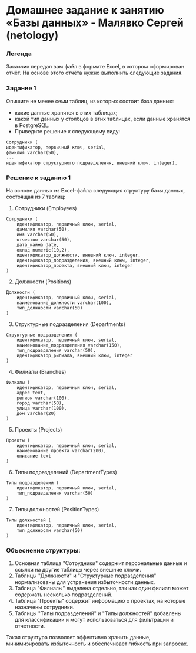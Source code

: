 # Домашнее задание к занятию «Базы данных» - Малявко Сергей (netology)

### Легенда
Заказчик передал вам файл в формате Excel, в котором сформирован отчёт.
На основе этого отчёта нужно выполнить следующие задания.

### Задание 1
Опишите не менее семи таблиц, из которых состоит база данных:

* какие данные хранятся в этих таблицах;
* какой тип данных у столбцов в этих таблицах, если данные хранятся в PostgreSQL.
* Приведите решение к следующему виду:
```
Сотрудники (
идентификатор, первичный ключ, serial,
фамилия varchar(50),
...
идентификатор структурного подразделения, внешний ключ, integer).
```

### Решение к заданию 1

На основе данных из Excel-файла следующая структуру базы данных, состоящая из 7 таблиц:

1. Сотрудники (Employees)
```
Сотрудники (
    идентификатор, первичный ключ, serial,
    фамилия varchar(50),
    имя varchar(50),
    отчество varchar(50),
    дата_найма date,
    оклад numeric(10,2),
    идентификатор_должности, внешний ключ, integer,
    идентификатор_подразделения, внешний ключ, integer,
    идентификатор_проекта, внешний ключ, integer
)
```
2. Должности (Positions)
```
Должности (
    идентификатор, первичный ключ, serial,
    наименование_должности varchar(100),
    тип_должности varchar(50)
)
```
3. Структурные подразделения (Departments)
```
Структурные подразделения (
    идентификатор, первичный ключ, serial,
    наименование_подразделения varchar(150),
    тип_подразделения varchar(50),
    идентификатор_филиала, внешний ключ, integer
)
```
4. Филиалы (Branches)
```
Филиалы (
    идентификатор, первичный ключ, serial,
    адрес text,
    регион varchar(100),
    город varchar(50),
    улица varchar(100),
    дом varchar(20)
)
```
5. Проекты (Projects)
```
Проекты (
    идентификатор, первичный ключ, serial,
    наименование_проекта varchar(200),
    описание text
)
```
6. Типы подразделений (DepartmentTypes)
```
Типы подразделений (
    идентификатор, первичный ключ, serial,
    тип_подразделения varchar(50)
)
```
7. Типы должностей (PositionTypes)
```
Типы должностей (
    идентификатор, первичный ключ, serial,
    тип_должности varchar(50)
)
```

### Объеснение структуры:
1. Основная таблица "Сотрудники" содержит персональные данные и ссылки на другие таблицы через внешние ключи.
2. Таблицы "Должности" и "Структурные подразделения" нормализованы для устранения избыточности данных.
3. Таблица "Филиалы" выделена отдельно, так как один филиал может содержать несколько подразделений.
4. Таблица "Проекты" содержит информацию о проектах, на которые назначены сотрудники.
5. Таблицы "Типы подразделений" и "Типы должностей" добавлены для классификации и могут использоваться для фильтрации и отчетности.

Такая структура позволяет эффективно хранить данные, минимизировать избыточность и обеспечивает гибкость при запросах.

